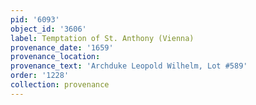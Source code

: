 ```yaml
---
pid: '6093'
object_id: '3606'
label: Temptation of St. Anthony (Vienna)
provenance_date: '1659'
provenance_location:
provenance_text: 'Archduke Leopold Wilhelm, Lot #589'
order: '1228'
collection: provenance
---
```

